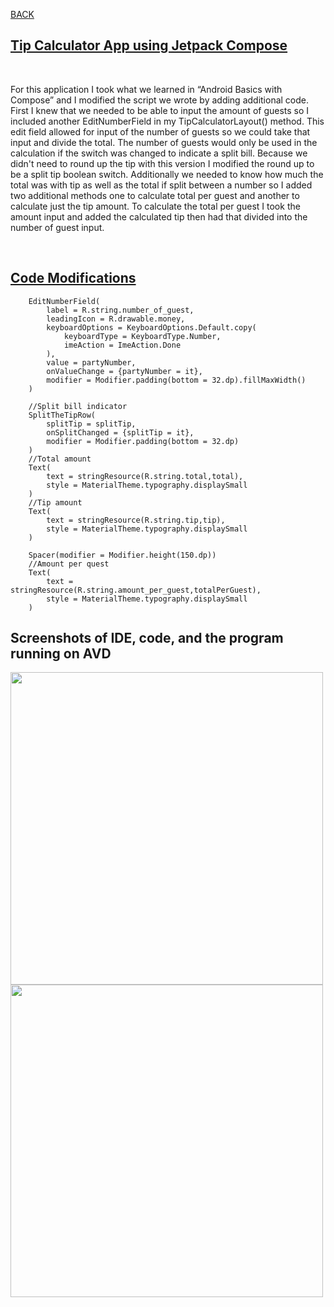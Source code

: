 <a href="https://amberkrodriguez.github.io/Portfolio-/">BACK</a>

<h2> <a href="https://github.com/AmberKRodriguez/Tip-Calculator-App">Tip Calculator App using Jetpack Compose</a> </h2>
        <br>
<p>For this application I took what we learned in “Android Basics with Compose” and I modified the script we wrote by adding additional code. First I knew that we needed to be able to input the amount of guests so I included another EditNumberField in my TipCalculatorLayout() method. This edit field allowed for input of the number of guests so we could take that input and divide the total.  The number of guests would only be used in the calculation if the switch was changed to indicate a split bill. Because we didn't need to round up the tip with this version I modified the round up to be a split tip boolean switch. Additionally we needed to know how much the total was with tip as well as the total if split between a number so I added two additional methods one to calculate total per guest and another to calculate just the tip amount. To calculate the total per guest I took the  amount input and added the calculated tip then had that divided into the number of guest input.</p>
<br>
<h2><a href="https://github.com/AmberKRodriguez/Tip-Calculator-App/blob/main/CodePreview">Code Modifications</a></h2>

        EditNumberField(
            label = R.string.number_of_guest,
            leadingIcon = R.drawable.money,
            keyboardOptions = KeyboardOptions.Default.copy(
                keyboardType = KeyboardType.Number,
                imeAction = ImeAction.Done
            ),
            value = partyNumber,
            onValueChange = {partyNumber = it},
            modifier = Modifier.padding(bottom = 32.dp).fillMaxWidth()
        )

        //Split bill indicator
        SplitTheTipRow(
            splitTip = splitTip,
            onSplitChanged = {splitTip = it},
            modifier = Modifier.padding(bottom = 32.dp)
        )
        //Total amount
        Text(
            text = stringResource(R.string.total,total),
            style = MaterialTheme.typography.displaySmall
        )
        //Tip amount
        Text(
            text = stringResource(R.string.tip,tip),
            style = MaterialTheme.typography.displaySmall
        )

        Spacer(modifier = Modifier.height(150.dp))
        //Amount per quest
        Text(
            text = stringResource(R.string.amount_per_guest,totalPerGuest),
            style = MaterialTheme.typography.displaySmall
        )

        
        
<h2>Screenshots of IDE, code, and the program running on AVD</h2>
      
<img src= "Screenshot 2025-09-01 at 1.56.57 PM.png" height="500"/> 

<img src= "Screenshot 2025-09-01 at 12.51.23 PM.png" height="500"/> 
